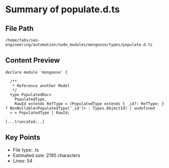 # Summary of populate.d.ts
  
## File Path
`/home/tabs/seo-engineering/automation/node_modules/mongoose/types/populate.d.ts`

## Content Preview
```
declare module 'mongoose' {

  /**
   * Reference another Model
   */
  type PopulatedDoc<
    PopulatedType,
    RawId extends RefType = (PopulatedType extends { _id?: RefType; } ? NonNullable<PopulatedType['_id']> : Types.ObjectId) | undefined
  > = PopulatedType | RawId;

[...truncated...]
```

## Key Points
- File type: .ts
- Estimated size: 2195 characters
- Lines: 54
